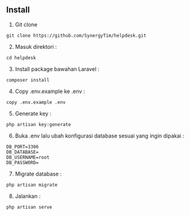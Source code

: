 ## Install

1. Git clone
```
git clone https://github.com/SynergyTim/helpdesk.git
```

2. Masuk direktori :
```
cd helpdesk
```

3. Install package bawahan Laravel :
```
composer install
```

4. Copy .env.example ke .env :
```
copy .env.example .env
```

5. Generate key :
```
php artisan key:generate
```

6. Buka .env lalu ubah konfigurasi database sesuai yang ingin dipakai :
```
DB_PORT=3306
DB_DATABASE=
DB_USERNAME=root
DB_PASSWORD=
```

7. Migrate database :
```
php artisan migrate
```

8. Jalankan :
```
php artisan serve
```
